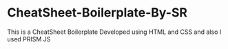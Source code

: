 # CheatSheet-Boilerplate-By-SR

This is a CheatSheet Boilerplate Developed using HTML and CSS and also I used PRISM JS
